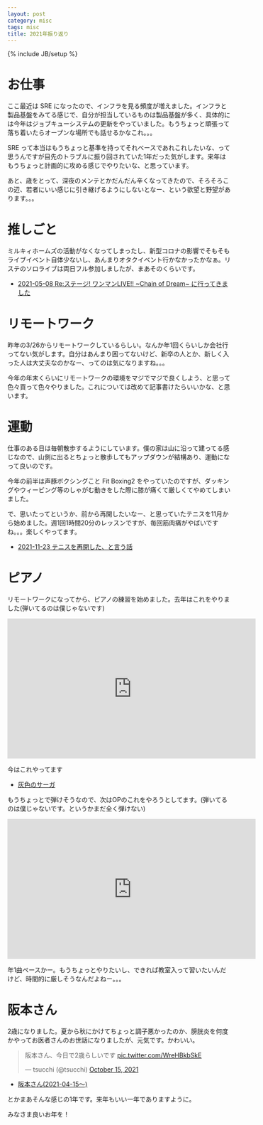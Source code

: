 ```yaml
---
layout: post
category: misc
tags: misc
title: 2021年振り返り
---
```

{% include JB/setup %}

# お仕事

ここ最近は SRE になったので、インフラを見る頻度が増えました。インフラと製品基盤をみてる感じで、自分が担当しているものは製品基盤が多く、具体的には今年はジョブキューシステムの更新をやっていました。もうちょっと頑張って落ち着いたらオープンな場所でも話せるかなこれ。。。

SRE って本当はもうちょっと基準を持ってそれベースであれこれしたいな、って思うんですが目先のトラブルに振り回されていた1年だった気がします。来年はもうちょっと計画的に攻める感じでやりたいな、と思っています。

あと、歳をとって、深夜のメンテとかだんだん辛くなってきたので、そろそろこの辺、若者にいい感じに引き継げるようにしないとなー、という欲望と野望があります。。。

# 推しごと

ミルキィホームズの活動がなくなってしまったし、新型コロナの影響でそもそもライブイベント自体少ないし、あんまりオタクイベント行かなかったかなぁ。リステのソロライブは両日フル参加しましたが、まあそのくらいです。

+ [2021-05-08 Re:ステージ! ワンマンLIVE!! ~Chain of Dream~ に行ってきました](http://tsucchi.github.io/restage/2021/05/08/restage_live)

# リモートワーク

昨年の3/26からリモートワークしているらしい。なんか年1回くらいしか会社行ってない気がします。自分はあんまり困ってないけど、新卒の人とか、新しく入った人は大丈夫なのかなー、ってのは気になりますね。。。

今年の年末くらいにリモートワークの環境をマジでマジで良くしよう、と思って色々買って色々やりました。これについては改めて記事書けたらいいかな、と思います。

# 運動

仕事のある日は毎朝散歩するようにしています。僕の家は山に沿って建ってる感じなので、山側に出るとちょっと散歩してもアップダウンが結構あり、運動になって良いのです。

今年の前半は声豚ボクシングこと Fit Boxing2 をやっていたのですが、ダッキングやウィービング等のしゃがむ動きをした際に膝が痛くて厳しくてやめてしまいました。

で、思いたってというか、前から再開したいなー、と思っていたテニスを11月から始めました。週1回1時間20分のレッスンですが、毎回筋肉痛がやばいですね。。。楽しくやってます。

+ [2021-11-23 テニスを再開した、と言う話](http://tsucchi.github.io/misc/2021/11/23/tennis)

# ピアノ

リモートワークになってから、ピアノの練習を始めました。去年はこれをやりました(弾いてるのは僕じゃないです)

<iframe width="560" height="315" src="https://www.youtube.com/embed/CKBLCxqzpd4" title="YouTube video player" frameborder="0" allow="accelerometer; autoplay; clipboard-write; encrypted-media; gyroscope; picture-in-picture" allowfullscreen></iframe>


今はこれやってます

+ [灰色のサーガ](https://www.print-gakufu.com/score/detail/464283/)

もうちょっとで弾けそうなので、次はOPのこれをやろうとしてます。(弾いてるのは僕じゃないです。というかまだ全く弾けない)

<iframe width="560" height="315" src="https://www.youtube.com/embed/kMmZ0pwXhkQ" title="YouTube video player" frameborder="0" allow="accelerometer; autoplay; clipboard-write; encrypted-media; gyroscope; picture-in-picture" allowfullscreen></iframe>

年1曲ペースかー。もうちょっとやりたいし、できれば教室入って習いたいんだけど、時間的に厳しそうなんだよねー。。。

# 阪本さん

2歳になりました。夏から秋にかけてちょっと調子悪かったのか、膀胱炎を何度かやってお医者さんのお世話になりましたが、元気です。かわいい。

<blockquote class="twitter-tweet"><p lang="ja" dir="ltr">阪本さん、今日で2歳らしいです <a href="https://t.co/WreHBkbSkE">pic.twitter.com/WreHBkbSkE</a></p>&mdash; tsucchi (@tsucchi) <a href="https://twitter.com/tsucchi/status/1448848514931298308?ref_src=twsrc%5Etfw">October 15, 2021</a></blockquote> <script async src="https://platform.twitter.com/widgets.js" charset="utf-8"></script>

+ [阪本さん(2021-04-15〜)](https://twitter.com/i/events/1389768534457081858)

とかまあそんな感じの1年です。来年もいい一年でありますように。

みなさま良いお年を！